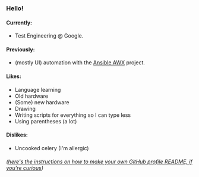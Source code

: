 ### Hello!

#### Currently:
- Test Engineering @ Google.

#### Previously:
- (mostly UI) automation with the [Ansible AWX](https://github.com/ansible/awx) project.

#### Likes: 
- Language learning
- Old hardware
- (Some) new hardware
- Drawing
- Writing scripts for everything so I can type less
- Using parentheses (a lot)

#### Dislikes:
- Uncooked celery (I'm allergic)

###### ([here's the instructions on how to make your own GitHub profile README, if you're curious](https://docs.github.com/en/github/setting-up-and-managing-your-github-profile/managing-your-profile-readme))
